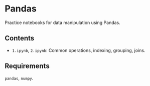 # Pandas

Practice notebooks for data manipulation using Pandas.

## Contents
- `1.ipynb`, `2.ipynb`: Common operations, indexing, grouping, joins.

## Requirements
`pandas`, `numpy`.
